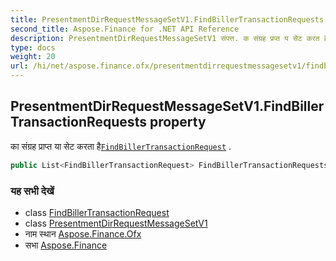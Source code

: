 ```yaml
---
title: PresentmentDirRequestMessageSetV1.FindBillerTransactionRequests
second_title: Aspose.Finance for .NET API Reference
description: PresentmentDirRequestMessageSetV1 संपत्त. क संग्रह प्रप्त य सेट करत हैFindBillerTransactionRequest .
type: docs
weight: 20
url: /hi/net/aspose.finance.ofx/presentmentdirrequestmessagesetv1/findbillertransactionrequests/
---
```

## PresentmentDirRequestMessageSetV1.FindBillerTransactionRequests property

का संग्रह प्राप्त या सेट करता है[`FindBillerTransactionRequest`](../../../aspose.finance.ofx.billerdirectory/findbillertransactionrequest/) .

```csharp
public List<FindBillerTransactionRequest> FindBillerTransactionRequests { get; set; }
```

### यह सभी देखें

* class [FindBillerTransactionRequest](../../../aspose.finance.ofx.billerdirectory/findbillertransactionrequest/)
* class [PresentmentDirRequestMessageSetV1](../)
* नाम स्थान [Aspose.Finance.Ofx](../../presentmentdirrequestmessagesetv1/)
* सभा [Aspose.Finance](../../../)


